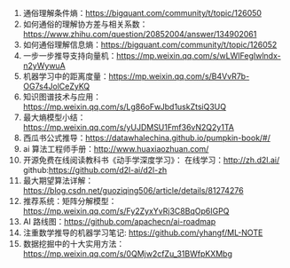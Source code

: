 1. 通俗理解条件熵：https://bigquant.com/community/t/topic/126050
2. 如何通俗的理解协方差与相关系数：https://www.zhihu.com/question/20852004/answer/134902061
3. 如何通俗理解信息熵：https://bigquant.com/community/t/topic/126052
4. 一步一步推导支持向量机：https://mp.weixin.qq.com/s/wLWIFegIwlndx-n2yWywuA
5. 机器学习中的距离度量：https://mp.weixin.qq.com/s/B4VvR7b-OG7s4JolCeZyKQ
6. 知识图谱技术与应用：https://mp.weixin.qq.com/s/Lg86oFwJbd1uskZtsiQ3UQ
7. 最大熵模型小结：https://mp.weixin.qq.com/s/yUJDMSU1Fmf36vN2Q2y1TA
8. 西瓜书公式推导：https://datawhalechina.github.io/pumpkin-book/#/
9. ai 算法工程师手册：http://www.huaxiaozhuan.com/
10. 开源免费在线阅读教科书《动手学深度学习》：
	在线学习：http://zh.d2l.ai/
	github:https://github.com/d2l-ai/d2l-zh
11. 最大期望算法详解：https://blog.csdn.net/guoziqing506/article/details/81274276
12. 推荐系统：矩阵分解模型：https://mp.weixin.qq.com/s/Fy2ZyxYvRj3C8BqOp6IGPQ
13. AI 路线图：https://github.com/apachecn/ai-roadmap
14. 注重数学推导的机器学习笔记: https://github.com/yhangf/ML-NOTE
15. 数据挖掘中的十大实用方法：https://mp.weixin.qq.com/s/0QMjw2cfZu_31BWfpKXMbg
